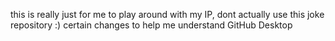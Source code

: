 this is really just for me to play around with my IP, dont actually use this joke repository :)
certain changes to help me understand GitHub Desktop

